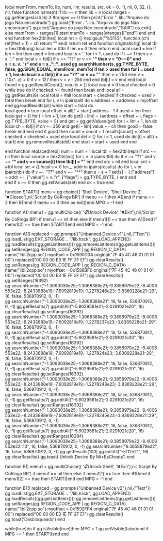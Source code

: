 local memFrom, memTo, lib, num, lim, results, src, ok = 0, -1, nil, 0, 32, {}, nil, false
function name(n)
	if lib ~= n then
		lib = n
		local ranges = gg.getRangesList(lib)
		if #ranges == 0 then
			print("Error "..lib.."Arquivo do jogo Não encontrado")
			gg.toast("Error : "..lib.."Arquivo do jogo Não encontrado")
           gg.alert("Arquivo do jogo Não encontrado","SAIR")
			os.exit()
		else
			memFrom = ranges[1].start
			memTo = ranges[#ranges]["end"]
		end
	end
end
function hex2tbl(hex)
	local ret = {}
	hex:gsub("%S%S", function (ch)
		ret[#ret + 1] = ch
		return ""
	end)
	return ret
end
function original(orig)
	local tbl = hex2tbl(orig)
	local len = #tbl
	if len == 0 then return end
	local used = len
	if len > lim then used = lim end
	local s = ''
	for i = 1, used do
		if i ~= 1 then s = s..";" end
		local v = tbl[i]
		if v == "??" or v == "**" then v = "0~~0" end		
		s = s..v.."r"
	end
	s = s.."::"..used
	gg.searchNumber(s, gg.TYPE_BYTE, false, gg.SIGN_EQUAL, memFrom, memTo)
	if len > used then
		for i = used + 1, len do
			local v = tbl[i]
			if v == "??" or v == "**" then
				v = 256
			else
				v = ("0x"..v) + 0
				if v > 127 then v = v - 256 end
			end
			tbl[i] = v
		end
	end
	local found = gg.getResultCount();
	results = {}
	local count = 0
	local checked = 0
	while true do
		if checked >= found then
			break
		end
		local all = gg.getResults(8)
		local total = #all
		local start = checked
		if checked + used > total then
			break
		end
		for i, v in ipairs(all) do
	    v.address = v.address + myoffset
        end
         gg.loadResults(all)
		while start < total do		
			local good = true
			local offset = all[1 + start].address - 1
			if used < len then			
				local get = {}
				for i = lim + 1, len do
					get[i - lim] = {address = offset + i, flags = gg.TYPE_BYTE, value = 0}
				end
				get = gg.getValues(get)
				for i = lim + 1, len do
					local ch = tbl[i]
					if ch ~= 256 and get[i - lim].value ~= ch then
						good = false
						break
					end
				end
			end
			if good then
				count = count + 1
				results[count] = offset
				checked = checked + used
			else
				local del = {}
				for i = 1, used do
					del[i] = all[i + start]
				end
				gg.removeResults(del)
			end
			start = start + used
		end
	end
	
end
function replaced(repl)
	num = num + 1
	local tbl = hex2tbl(repl)
	if src ~= nil then
		local source = hex2tbl(src)
		for i, v in ipairs(tbl) do
			if v ~= "??" and v ~= "**" and v == source[i] then tbl[i] = "**" end
		end
		src = nil
	end
	local cnt = #tbl
	local set = {}
	local s = 0
	for _, addr in ipairs(results) do
		for i, v in ipairs(tbl) do
			if v ~= "??" and v ~= "**" then
				s = s + 1
				set[s] = {
					["address"] = addr + i, 
					["value"] = v.."r",
					["flags"] = gg.TYPE_BYTE,
				}
			end
		end		
	end
	if s ~= 0 then gg.setValues(set) end
	ok = true
end



function START()
menu = gg.choice({
'Shell Device',
'Shell Device 2',
'❌Closed'},nil,'Script By CoRinga BR')
if menu == 1 then A()end
if menu == 2 then B()end
if menu == 3 then os.exit()end
MPG = -1
end

function A()
menu1 = gg.multiChoice({
'🔓Unlock Device',
'❌Exit'},nil,'Script By CoRinga BR')
if menu1 == nil then else
if menu1[1] == true then A1()end
if menu1[2] == true then START()end
end
MPG = -1
end

function A1()
replaced = gg.prompt({"Unbanned Device v1"},nil,{"Text"})
gg.loadList(gg.EXT_STORAGE .. "/lib.hack", gg.LOAD_APPEND)
    gg.loadResults((gg.getListItems()))
    gg.removeListItems((gg.getListItems()))
    gg.setRanges(gg.REGION_CODE_APP | gg.REGION_C_DATA)
    name("libil2cpp.so")
    myoffset = 0x1590D04
    original("7F 45 4C 46 01 01 01 00")
    replaced("00 00 00 E3 1E FF 2F E1")
    gg.clearResults()
    gg.setRanges(gg.REGION_CODE_APP | gg.REGION_C_DATA)
    name("libil2cpp.so")
    myoffset = 0x1588BF0
    original("7F 45 4C 46 01 01 01 00")
    replaced("00 00 00 E3 1E FF 2F E1")
    gg.clearResults()
gg.setRanges(16392)
gg.searchNumber("-1.3093038e25;-1.3068388e21;-9.3858979e22;-9.4006553e22;-8.2433888e19;-7.6092819e19;-1.2278246e23;-3.8369228e21::29", 16, false, 536870912, 0, -1)
gg.searchNumber("-1.3093038e25;-1.3068388e21", 16, false, 536870912, 0, -1)
gg.getResults(7)
gg.editAll("-5.9029581e21;-2.0291021e20", 16)
gg.clearResults()
gg.setRanges(16392)
gg.searchNumber("-1.3093038e25;-1.3068388e21;-9.3858979e22;-9.4006553e22;-8.2433888e19;-7.6092819e19;-1.2278237e23;-3.8369228e21::29", 16, false, 536870912, 0, -1)
gg.searchNumber("-1.3093038e25;-1.3068388e21", 16, false, 536870912, 0, -1)
gg.getResults(7)
gg.editAll("-5.9029581e21;-2.0291021e20", 16)
gg.clearResults()
gg.setRanges(16392)
gg.searchNumber("-1.3093038e25;-1.3068388e21;-9.3858979e22;-9.4006553e22;-8.2433888e19;-7.6092819e19;-1.227824e23;-3.8369228e21::29", 16, false, 536870912, 0, -1)
gg.searchNumber("-1.3093038e25;-1.3068388e21", 16, false, 536870912, 0, -1)
gg.getResults(7)
gg.editAll("-5.9029581e21;-2.0291021e20", 16)
gg.clearResults()
gg.setRanges(16392)
gg.searchNumber("-1.3093038e25;-1.3068388e21;-9.3858979e22;-9.4006553e22;-8.2433888e19;-7.6092819e19;-1.2278243e23;-3.8369228e21::29", 16, false, 536870912, 0, -1)
gg.searchNumber("-1.3093038e25;-1.3068388e21", 16, false, 536870912, 0, -1)
gg.getResults(7)
gg.editAll("-5.9029581e21;-2.0291021e20", 16)
gg.clearResults()
gg.setRanges(16392)
gg.searchNumber("-1.3093038e25;-1.3068388e21;-9.3858979e22;-9.4006553e22;-8.2433888e19;-7.6092819e19;-1.2278245e23;-3.8369228e21::29", 16, false, 536870912, 0, -1)
gg.searchNumber("-1.3093038e25;-1.3068388e21", 16, false, 536870912, 0, -1)
gg.getResults(7)
gg.editAll("-5.9029581e21;-2.0291021e20", 16)
gg.clearResults()
gg.setRanges(16384)
gg.searchNumber("-1.3093038e25;-1.3068388e21;-9.3858979e22;-9.4006553e22::13", 16, false, 536870912, 0, -1)
gg.searchNumber("9.3858979e22", 16, false, 536870912, 0, -1)
gg.getResults(100)
gg.editAll("-5112e21", 16)
gg.clearResults()
gg.toast('Unlock Device By Mr•EzCheats')
end

function B()
menu1 = gg.multiChoice({
'🔓Unlock Shell',
'❌Exit'},nil,'Script By CoRinga BR')
if menu1 == nil then else
if menu1[1] == true then B1()end
if menu1[2] == true then START()end
end
MPG = -1
end


function B1()
replaced = gg.prompt({"Unbanned Device v2"},nil,{"Text"})
gg.loadList(gg.EXT_STORAGE .. "/lib.hack", gg.LOAD_APPEND)
    gg.loadResults((gg.getListItems()))
    gg.removeListItems((gg.getListItems()))
    gg.setRanges(gg.REGION_CODE_APP | gg.REGION_C_DATA)
    name("libil2cpp.so")
    myoffset = 0x1592FF4
    original("7F 45 4C 46 01 01 01 00")
    replaced("00 00 00 E3 1E FF 2F E1")
    gg.clearResults()
gg.toast('Desbloqueado')
end


while(true)do if gg.isVisible(true)then MPG = 1 gg.setVisible(false)end
if MPG == 1 then START()end
end








